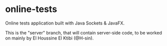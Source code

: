 # online-tests

Online tests application built with Java Sockets & JavaFX. 

This is the "server" branch, that will contain server-side code, to be worked on mainly by El Houssine El Ktibi (@H-sin).